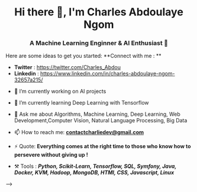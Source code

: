 <h1 align="center"> Hi there 👋, I'm Charles Abdoulaye Ngom </h1>


<h3 align="center"> A Machine Learning Enginner & AI Enthusiast 🙂 </h3>

Here are some ideas to get you started:
**Connect with me : **
* **Twitter** : https://twitter.com/Charles_Abdou
* **Linkedin** : https://www.linkedin.com/in/charles-abdoulaye-ngom-32657a215/

- 🔭 I’m currently working on AI projects
- 🌱 I’m currently learning Deep Learning with Tensorflow
- 💬 Ask me about Algorithms, Machine Learning, Deep Learning, Web Development,Computer Vision, Natural Language Processing, Big Data

- 📫 How to reach me: **contactcharliedev@gmail.com**

- ⚡ Quote: **Everything comes at the right time to those who know how to persevere without giving up !**

- ⚒️ Tools :  ***Python, Scikit-Learn, Tensorflow, SQL, Symfony, Java, Docker, KVM, Hadoop, MongoDB, HTMl, CSS, Javascript, Linux***


-->
